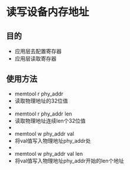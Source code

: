 # 读写设备内存地址
## 目的
+ 应用层去配置寄存器
+ 应用层读取寄存器
## 使用方法
+ memtool r phy_addr     
+ 读取物理地址的32位值
+ 
+ memtool r phy_addr len 
+ 读取物理地址连续len个32位值
+ 
+ memtool w phy_addr val 
+ 将val值写入物理地址phy\_addr处	
+ 
+ memtool w phy_addr val len 
+ 将val值写入物理地址phy\_addr开始的len个地址